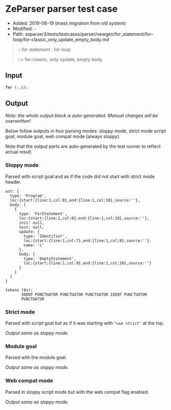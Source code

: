 # ZeParser parser test case

- Added: 2019-06-19 (mass migration from old system)
- Modified: -
- Path: zeparser3/tests/testcases/parser/newgen/for_statement/for-loop/for-classic_only_update_empty_body.md

> :: for statement : for-loop
>
> ::> for-classic, only update, empty body

## Input

`````js
for (;;c);
`````

## Output

_Note: the whole output block is auto-generated. Manual changes will be overwritten!_

Below follow outputs in four parsing modes: sloppy mode, strict mode script goal, module goal, web compat mode (always sloppy).

Note that the output parts are auto-generated by the test runner to reflect actual result.

### Sloppy mode

Parsed with script goal and as if the code did not start with strict mode header.

`````
ast: {
  type: 'Program',
  loc:{start:{line:1,col:0},end:{line:1,col:10},source:''},
  body: [
    {
      type: 'ForStatement',
      loc:{start:{line:1,col:0},end:{line:1,col:10},source:''},
      init: null,
      test: null,
      update: {
        type: 'Identifier',
        loc:{start:{line:1,col:7},end:{line:1,col:8},source:''},
        name: 'c'
      },
      body: {
        type: 'EmptyStatement',
        loc:{start:{line:1,col:9},end:{line:1,col:10},source:''}
      }
    }
  ]
}

tokens (8x):
       IDENT PUNCTUATOR PUNCTUATOR PUNCTUATOR IDENT PUNCTUATOR
       PUNCTUATOR
`````

### Strict mode

Parsed with script goal but as if it was starting with `"use strict"` at the top.

_Output same as sloppy mode._

### Module goal

Parsed with the module goal.

_Output same as sloppy mode._

### Web compat mode

Parsed in sloppy script mode but with the web compat flag enabled.

_Output same as sloppy mode._

